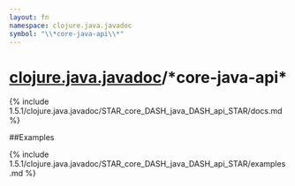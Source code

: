 ```yaml
---
layout: fn
namespace: clojure.java.javadoc
symbol: "\\*core-java-api\\*"
---
```


# [clojure.java.javadoc](../)/\*core-java-api\*

{% include 1.5.1/clojure.java.javadoc/STAR_core_DASH_java_DASH_api_STAR/docs.md %}

##Examples

{% include 1.5.1/clojure.java.javadoc/STAR_core_DASH_java_DASH_api_STAR/examples.md %}

